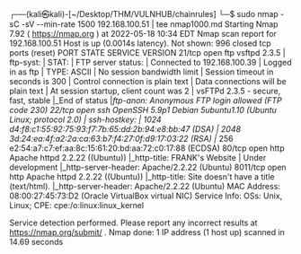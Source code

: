 ┌──(kali㉿kali)-[~/Desktop/THM/VULNHUB/chainrules]
└─$ sudo nmap -sC -sV --min-rate 1500 192.168.100.51 | tee nmap1000.md
Starting Nmap 7.92 ( https://nmap.org ) at 2022-05-18 10:34 EDT
Nmap scan report for 192.168.100.51
Host is up (0.0014s latency).
Not shown: 996 closed tcp ports (reset)
PORT     STATE SERVICE VERSION
21/tcp   open  ftp     vsftpd 2.3.5
| ftp-syst: 
|   STAT: 
| FTP server status:
|      Connected to 192.168.100.39
|      Logged in as ftp
|      TYPE: ASCII
|      No session bandwidth limit
|      Session timeout in seconds is 300
|      Control connection is plain text
|      Data connections will be plain text
|      At session startup, client count was 2
|      vsFTPd 2.3.5 - secure, fast, stable
|_End of status
|_ftp-anon: Anonymous FTP login allowed (FTP code 230)
22/tcp   open  ssh     OpenSSH 5.9p1 Debian 5ubuntu1.10 (Ubuntu Linux; protocol 2.0)
| ssh-hostkey: 
|   1024 d4:f8:c1:55:92:75:93:f7:7b:65:dd:2b:94:e8:bb:47 (DSA)
|   2048 3d:24:ea:4f:a2:2a:ca:63:b7:f4:27:0f:d9:17:03:22 (RSA)
|_  256 e2:54:a7:c7:ef:aa:8c:15:61:20:bd:aa:72:c0:17:88 (ECDSA)
80/tcp   open  http    Apache httpd 2.2.22 ((Ubuntu))
|_http-title: FRANK's Website | Under development
|_http-server-header: Apache/2.2.22 (Ubuntu)
8011/tcp open  http    Apache httpd 2.2.22 ((Ubuntu))
|_http-title: Site doesn't have a title (text/html).
|_http-server-header: Apache/2.2.22 (Ubuntu)
MAC Address: 08:00:27:45:73:D2 (Oracle VirtualBox virtual NIC)
Service Info: OSs: Unix, Linux; CPE: cpe:/o:linux:linux_kernel

Service detection performed. Please report any incorrect results at https://nmap.org/submit/ .
Nmap done: 1 IP address (1 host up) scanned in 14.69 seconds

